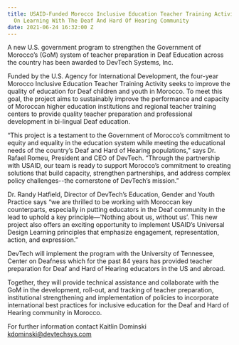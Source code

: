 ```yaml
---
title: USAID-Funded Morocco Inclusive Education Teacher Training Activity To Focus
  On Learning With The Deaf And Hard Of Hearing Community
date: 2021-06-24 16:32:00 Z
---
```


A new U.S. government program to strengthen the Government of Morocco’s (GoM) system of teacher preparation in Deaf Education across the country has been awarded to DevTech Systems, Inc. 

Funded by the U.S. Agency for International Development, the four-year Morocco Inclusive Education Teacher Training Activity seeks to improve the quality of education for Deaf children and youth in Morocco. To meet this goal, the project aims to sustainably improve the performance and capacity of Moroccan higher education institutions and regional teacher training centers to provide quality teacher preparation and professional development in bi-lingual Deaf education. 

“This project is a testament to the Government of Morocco’s commitment to equity and equality in the education system while meeting the educational needs of the country’s Deaf and Hard of Hearing populations,” says Dr. Rafael Romeu, President and CEO of DevTech. “Through the partnership with USAID, our team is ready to support Morocco’s commitment to creating solutions that build capacity, strengthen partnerships, and address complex policy challenges--the cornerstone of DevTech’s mission.”  

Dr. Randy Hatfield, Director of DevTech’s Education, Gender and Youth Practice says “we are thrilled to be working with Moroccan key counterparts, especially in putting educators in the Deaf community in the lead to uphold a key principle—'Nothing about us, without us’. This new project also offers an exciting opportunity to implement USAID’s Universal Design Learning principles that emphasize engagement, representation, action, and expression.” 

DevTech will implement the program with the University of Tennessee, Center on Deafness which for the past 84 years has provided teacher preparation for Deaf and Hard of Hearing educators in the US and abroad.

Together, they will provide technical assistance and collaborate with the GoM in the development, roll-out, and tracking of teacher preparation, institutional strengthening and implementation of policies to incorporate international best practices for inclusive education for the Deaf and Hard of Hearing community in Morocco. 

For further information contact Kaitlin Dominski kdominski@devtechsys.com 

